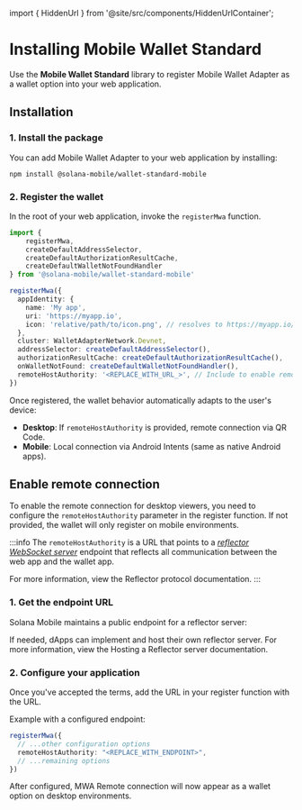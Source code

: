 import { HiddenUrl } from '@site/src/components/HiddenUrlContainer';

# Installing Mobile Wallet Standard 


Use the **Mobile Wallet Standard** library to register Mobile Wallet Adapter as a wallet option into your web application.

## Installation

### 1. Install the package

You can add Mobile Wallet Adapter to your web application by installing:

```shell    
npm install @solana-mobile/wallet-standard-mobile
```

### 2. Register the wallet

In the root of your web application, invoke the `registerMwa` function.

```typescript
import { 
    registerMwa, 
    createDefaultAddressSelector, 
    createDefaultAuthorizationResultCache, 
    createDefaultWalletNotFoundHandler 
} from '@solana-mobile/wallet-standard-mobile'

registerMwa({
  appIdentity: {
    name: 'My app',
    uri: 'https://myapp.io',
    icon: 'relative/path/to/icon.png', // resolves to https://myapp.io/relative/path/to/icon.png
  },    
  cluster: WalletAdapterNetwork.Devnet,
  addressSelector: createDefaultAddressSelector(),
  authorizationResultCache: createDefaultAuthorizationResultCache(),
  onWalletNotFound: createDefaultWalletNotFoundHandler(),
  remoteHostAuthority: '<REPLACE_WITH_URL_>', // Include to enable remote connection option.
})
```

Once registered, the wallet behavior automatically adapts to the user's device:

- **Desktop**: If `remoteHostAuthority` is provided, remote connection via QR Code.
- **Mobile**: Local connection via Android Intents (same as native Android apps).


## Enable remote connection

To enable the remote connection for desktop viewers, you need to configure the `remoteHostAuthority` parameter in the register function. If not provided, the wallet will only register on mobile environments.

:::info
The `remoteHostAuthority` is a URL that points to a [*reflector WebSocket server*](https://solana-mobile.github.io/mobile-wallet-adapter/spec/spec.html#reflector-protocol) endpoint that reflects all communication between the web app and the wallet app. 

For more information, view the Reflector protocol documentation.
:::



### 1. Get the endpoint URL

Solana Mobile maintains a public endpoint for a reflector server:

<HiddenUrl
  url="https://reflector.example.solana.com/v1/endpoint"
/>

If needed, dApps can implement and host their own reflector server.
For more information, view the Hosting a Reflector server documentation.

### 2. Configure your application

Once you've accepted the terms, add the URL in your register function with the URL.

Example with a configured endpoint:

```typescript
registerMwa({
  // ...other configuration options
  remoteHostAuthority: "<REPLACE_WITH_ENDPOINT>",
  // ...remaining options
})
```

After configured, MWA Remote connection will now appear as a wallet option on desktop environments.
